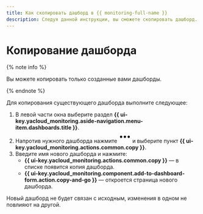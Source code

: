 ```yaml
---
title: Как скопировать дашборд в {{ monitoring-full-name }}
description: Следуя данной инструкции, вы сможете скопировать дашборд.
---
```


# Копирование дашборда

{% note info %}

Вы можете копировать только созданные вами дашборды.

{% endnote %}

Для копирования существующего дашборда выполните следующее:

1. В левой части окна выберите раздел **{{ ui-key.yacloud_monitoring.aside-navigation.menu-item.dashboards.title }}**.
1. Напротив нужного дашборда нажмите ![image](../../../_assets/console-icons/ellipsis.svg) и выберите пункт **{{ ui-key.yacloud_monitoring.actions.common.copy }}**.
1. Введите имя нового дашборда и нажмите:
    * **{{ ui-key.yacloud_monitoring.actions.common.copy }}** — в списке появится копия дашборда.
    * **{{ ui-key.yacloud_monitoring.component.add-to-dashboard-form.action.copy-and-go }}** — откроется страница нового дашборда.
    
Новый дашборд не будет связан с исходным, изменения в одном не повлияют на другой.


